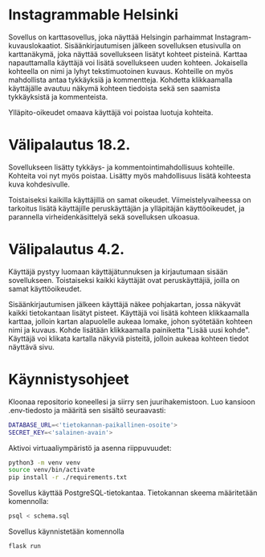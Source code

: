 # Instagrammable Helsinki


Sovellus on karttasovellus, joka näyttää Helsingin parhaimmat Instagram-kuvauslokaatiot. Sisäänkirjautumisen jälkeen
sovelluksen etusivulla on karttanäkymä, joka näyttää sovellukseen lisätyt kohteet pisteinä. Karttaa napauttamalla käyttäjä voi
lisätä sovellukseen uuden kohteen. Jokaisella kohteella on nimi ja lyhyt tekstimuotoinen kuvaus. Kohteille on myös mahdollista
antaa tykkäyksiä ja kommentteja. Kohdetta klikkaamalla käyttäjälle avautuu näkymä kohteen tiedoista sekä sen saamista
tykkäyksistä ja kommenteista.

Ylläpito-oikeudet omaava käyttäjä voi poistaa luotuja kohteita.

# Välipalautus 18.2.

Sovellukseen lisätty tykkäys- ja kommentointimahdollisuus kohteille. Kohteita voi nyt myös poistaa. Lisätty myös mahdollisuus
lisätä kohteesta kuva kohdesivulle.

Toistaiseksi kaikilla käyttäjillä on samat oikeudet. Viimeistelyvaiheessa on tarkoitus lisätä käyttäjille peruskäyttäjän
ja ylläpitäjän käyttöoikeudet, ja parannella virheidenkäsittelyä sekä sovelluksen ulkoasua.

# Välipalautus 4.2.

Käyttäjä pystyy luomaan käyttäjätunnuksen ja kirjautumaan sisään sovellukseen. Toistaiseksi kaikki käyttäjät ovat peruskäyttäjiä,
joilla on samat käyttöoikeudet.

Sisäänkirjautumisen jälkeen käyttäjä näkee pohjakartan, jossa näkyvät kaikki tietokantaan lisätyt pisteet. Käyttäjä voi lisätä
kohteen klikkaamalla karttaa, jolloin kartan alapuolelle aukeaa lomake, johon syötetään kohteen nimi ja kuvaus. Kohde lisätään
klikkaamalla painiketta "Lisää uusi kohde". Käyttäjä voi klikata kartalla näkyviä pisteitä, jolloin aukeaa kohteen tiedot näyttävä
sivu.

# Käynnistysohjeet

Kloonaa repositorio koneellesi ja siirry sen juurihakemistoon. Luo kansioon .env-tiedosto ja määritä sen sisältö seuraavasti:

```bash
DATABASE_URL=<'tietokannan-paikallinen-osoite'>
SECRET_KEY=<'salainen-avain'>
```

Aktivoi virtuaaliympäristö ja asenna riippuvuudet:
```bash
python3 -m venv venv
source venv/bin/activate
pip install -r ./requirements.txt
```

Sovellus käyttää PostgreSQL-tietokantaa. Tietokannan skeema määritetään komennolla:
```bash
psql < schema.sql
```

Sovellus käynnistetään komennolla
```bash
flask run
```
